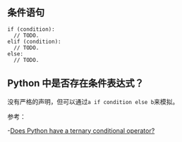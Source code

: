 ## 条件语句

```
if (condition):
  // TODO.
elif (condition):
  // TODO.
else:
  // TODO.
```


## Python 中是否存在条件表达式？

没有严格的声明，但可以通过`a if condition else b`来模拟。

参考：

-[Does Python have a ternary conditional operator?](https://stackoverflow.com/questions/394809/does-python-have-a-ternary-conditional-operator)
